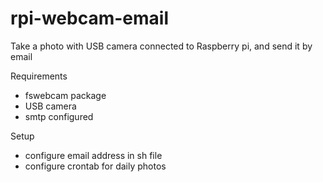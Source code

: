 rpi-webcam-email
================

Take a photo with USB camera connected to Raspberry pi, and send it by email

Requirements
+ fswebcam package
+ USB camera
+ smtp configured

Setup
+ configure email address in  sh file
+ configure crontab for daily photos





